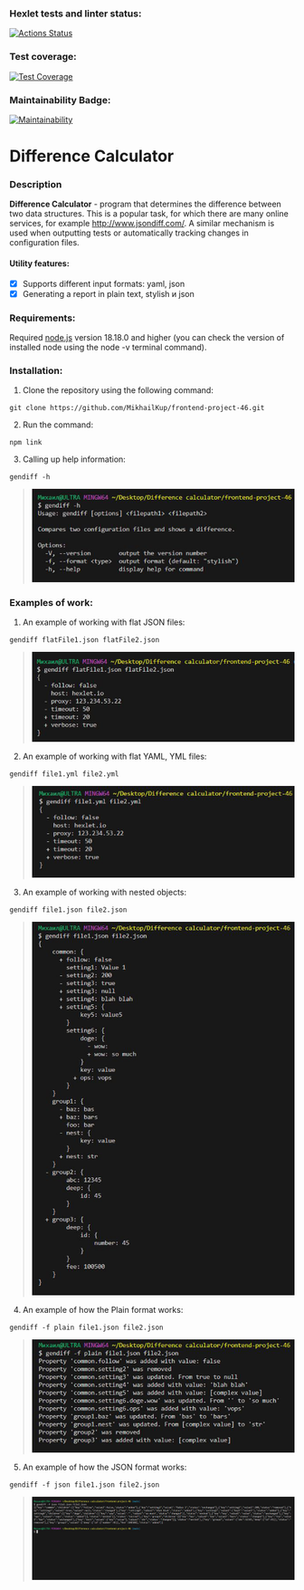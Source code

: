 ### Hexlet tests and linter status:

[![Actions Status](https://github.com/MikhailKup/frontend-project-46/actions/workflows/hexlet-check.yml/badge.svg)](https://github.com/MikhailKup/frontend-project-46/actions)

### Test coverage:

[![Test Coverage](https://api.codeclimate.com/v1/badges/924e266fc9b4370101a2/test_coverage)](https://codeclimate.com/github/MikhailKup/frontend-project-46/test_coverage)

### Maintainability Badge:

[![Maintainability](https://api.codeclimate.com/v1/badges/924e266fc9b4370101a2/maintainability)](https://codeclimate.com/github/MikhailKup/frontend-project-46/maintainability)

# Difference Calculator

### Description

**Difference Calculator** - program that determines the difference between two data structures. This is a popular task, for which there are many online services, for example http://www.jsondiff.com/. A similar mechanism is used when outputting tests or automatically tracking changes in configuration files.

#### Utility features:

- [x] Supports different input formats: yaml, json
- [x] Generating a report in plain text, stylish и json

### Requirements:

Required [node.js](https://nodejs.org/en) version 18.18.0 and higher (you can check the version of installed node using the node -v terminal command).

### Installation:

1. Clone the repository using the following command:

```
git clone https://github.com/MikhailKup/frontend-project-46.git
```

2. Run the command:

```
npm link
```

3. Calling up help information:

```
gendiff -h
```

> ![Running gendiff -h](/demo/Picture1.png)

### Examples of work:

1. An example of working with flat JSON files:

```
gendiff flatFile1.json flatFile2.json
```

> ![Running gendiff flatFile1.json flatFile2.json](/demo/Picture2.png)

2. An example of working with flat YAML, YML files:

```
gendiff file1.yml file2.yml
```

> ![Running gendiff file1.yml file2.yml](/demo/Picture3.png)

3. An example of working with nested objects:

```
gendiff file1.json file2.json
```

> ![Running gendiff file1.json file2.json](/demo/Picture4.png)

4. An example of how the Plain format works:

```
gendiff -f plain file1.json file2.json
```

> ![Running gendiff -f plain file1.json file2.json](/demo/Picture5.png)

5. An example of how the JSON format works:

```
gendiff -f json file1.json file2.json
```

> ![Running gendiff -f json file1.json file2.json](/demo/Picture6.png)
